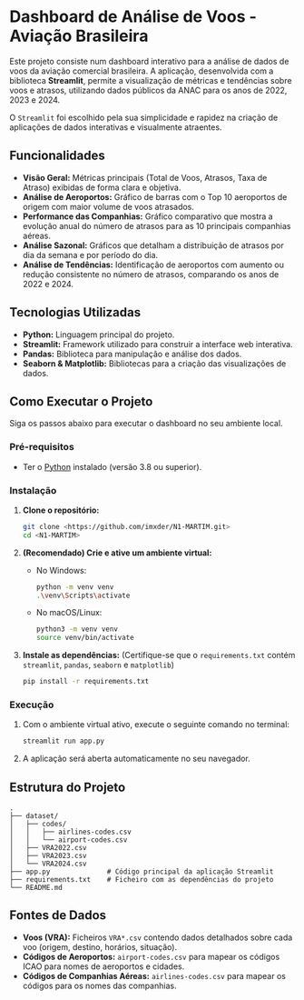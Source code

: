 # Dashboard de Análise de Voos - Aviação Brasileira

Este projeto consiste num dashboard interativo para a análise de dados de voos da aviação comercial brasileira. A aplicação, desenvolvida com a biblioteca **Streamlit**, permite a visualização de métricas e tendências sobre voos e atrasos, utilizando dados públicos da ANAC para os anos de 2022, 2023 e 2024.

O `Streamlit` foi escolhido pela sua simplicidade e rapidez na criação de aplicações de dados interativas e visualmente atraentes.

## Funcionalidades

- **Visão Geral:** Métricas principais (Total de Voos, Atrasos, Taxa de Atraso) exibidas de forma clara e objetiva.
- **Análise de Aeroportos:** Gráfico de barras com o Top 10 aeroportos de origem com maior volume de voos atrasados.
- **Performance das Companhias:** Gráfico comparativo que mostra a evolução anual do número de atrasos para as 10 principais companhias aéreas.
- **Análise Sazonal:** Gráficos que detalham a distribuição de atrasos por dia da semana e por período do dia.
- **Análise de Tendências:** Identificação de aeroportos com aumento ou redução consistente no número de atrasos, comparando os anos de 2022 e 2024.

## Tecnologias Utilizadas

- **Python:** Linguagem principal do projeto.
- **Streamlit:** Framework utilizado para construir a interface web interativa.
- **Pandas:** Biblioteca para manipulação e análise dos dados.
- **Seaborn & Matplotlib:** Bibliotecas para a criação das visualizações de dados.

## Como Executar o Projeto

Siga os passos abaixo para executar o dashboard no seu ambiente local.

### Pré-requisitos

- Ter o [Python](https://www.python.org/downloads/) instalado (versão 3.8 ou superior).

### Instalação

1.  **Clone o repositório:**
    ```bash
    git clone <https://github.com/imxder/N1-MARTIM.git>
    cd <N1-MARTIM>
    ```

2.  **(Recomendado) Crie e ative um ambiente virtual:**
    - No Windows:
      ```bash
      python -m venv venv
      .\venv\Scripts\activate
      ```
    - No macOS/Linux:
      ```bash
      python3 -m venv venv
      source venv/bin/activate
      ```

3.  **Instale as dependências:**
    (Certifique-se que o `requirements.txt` contém `streamlit`, `pandas`, `seaborn` e `matplotlib`)
    ```bash
    pip install -r requirements.txt
    ```

### Execução

1.  Com o ambiente virtual ativo, execute o seguinte comando no terminal:
    ```bash
    streamlit run app.py
    ```

2.  A aplicação será aberta automaticamente no seu navegador.

## Estrutura do Projeto

```
.
├── dataset/
│   ├── codes/
│   │   ├── airlines-codes.csv
│   │   └── airport-codes.csv
│   ├── VRA2022.csv
│   ├── VRA2023.csv
│   └── VRA2024.csv
├── app.py              # Código principal da aplicação Streamlit
├── requirements.txt    # Ficheiro com as dependências do projeto
└── README.md             
```

## Fontes de Dados

- **Voos (VRA):** Ficheiros `VRA*.csv` contendo dados detalhados sobre cada voo (origem, destino, horários, situação).
- **Códigos de Aeroportos:** `airport-codes.csv` para mapear os códigos ICAO para nomes de aeroportos e cidades.
- **Códigos de Companhias Aéreas:** `airlines-codes.csv` para mapear os códigos para os nomes das companhias.
